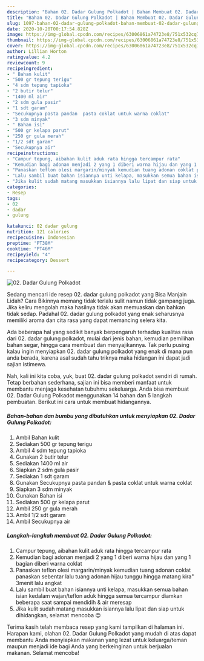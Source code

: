 ```yaml
---
description: "Bahan 02. Dadar Gulung Polkadot | Bahan Membuat 02. Dadar Gulung Polkadot Yang Mudah Dan Praktis"
title: "Bahan 02. Dadar Gulung Polkadot | Bahan Membuat 02. Dadar Gulung Polkadot Yang Mudah Dan Praktis"
slug: 1097-bahan-02-dadar-gulung-polkadot-bahan-membuat-02-dadar-gulung-polkadot-yang-mudah-dan-praktis
date: 2020-10-20T00:17:54.828Z
image: https://img-global.cpcdn.com/recipes/63006861a74723e8/751x532cq70/02-dadar-gulung-polkadot-foto-resep-utama.jpg
thumbnail: https://img-global.cpcdn.com/recipes/63006861a74723e8/751x532cq70/02-dadar-gulung-polkadot-foto-resep-utama.jpg
cover: https://img-global.cpcdn.com/recipes/63006861a74723e8/751x532cq70/02-dadar-gulung-polkadot-foto-resep-utama.jpg
author: Lillian Horton
ratingvalue: 4.2
reviewcount: 9
recipeingredient:
- " Bahan kulit"
- "500 gr tepung terigu"
- "4 sdm tepung tapioka"
- "2 butir telur"
- "1400 ml air"
- "2 sdm gula pasir"
- "1 sdt garam"
- "Secukupnya pasta pandan  pasta coklat untuk warna coklat"
- "3 sdm minyak"
- " Bahan isi"
- "500 gr kelapa parut"
- "250 gr gula merah"
- "1/2 sdt garam"
- "Secukupnya air"
recipeinstructions:
- "Campur tepung, aibahan kulit aduk rata hingga tercampur rata"
- "Kemudian bagi adonan menjadi 2 yang 1 diberi warna hijau dan yang 1 bagian diberi warna coklat"
- "Panaskan teflon olesi margarin/minyak kemudian tuang adonan coklat panaskan sebentar lalu tuang adonan hijau tunggu hingga matang kira&#34; 3menit lalu angkat"
- "Lalu sambil buat bahan isiannya unti kelapa, masukkan semua bahan isian kedalam wajan/teflon aduk hingga semua tercampur diamkan beberapa saat sampai mendidih &amp; air meresap"
- "Jika kulit sudah matang masukkan isiannya lalu lipat dan siap untuk dihidangkan, selamat mencoba 😊"
categories:
- Resep
tags:
- 02
- dadar
- gulung

katakunci: 02 dadar gulung 
nutrition: 121 calories
recipecuisine: Indonesian
preptime: "PT38M"
cooktime: "PT46M"
recipeyield: "4"
recipecategory: Dessert

---
```



![02. Dadar Gulung Polkadot](https://img-global.cpcdn.com/recipes/63006861a74723e8/751x532cq70/02-dadar-gulung-polkadot-foto-resep-utama.jpg)

Sedang mencari ide resep 02. dadar gulung polkadot yang Bisa Manjain Lidah? Cara Bikinnya memang tidak terlalu sulit namun tidak gampang juga. Jika keliru mengolah maka hasilnya tidak akan memuaskan dan bahkan tidak sedap. Padahal 02. dadar gulung polkadot yang enak seharusnya memiliki aroma dan cita rasa yang dapat memancing selera kita.

Ada beberapa hal yang sedikit banyak berpengaruh terhadap kualitas rasa dari 02. dadar gulung polkadot, mulai dari jenis bahan, kemudian pemilihan bahan segar, hingga cara membuat dan menyajikannya. Tak perlu pusing kalau ingin menyiapkan 02. dadar gulung polkadot yang enak di mana pun anda berada, karena asal sudah tahu triknya maka hidangan ini dapat jadi sajian istimewa.




Nah, kali ini kita coba, yuk, buat 02. dadar gulung polkadot sendiri di rumah. Tetap berbahan sederhana, sajian ini bisa memberi manfaat untuk membantu menjaga kesehatan tubuhmu sekeluarga. Anda bisa membuat 02. Dadar Gulung Polkadot menggunakan 14 bahan dan 5 langkah pembuatan. Berikut ini cara untuk membuat hidangannya.

<!--inarticleads1-->

##### Bahan-bahan dan bumbu yang dibutuhkan untuk menyiapkan 02. Dadar Gulung Polkadot:

1. Ambil  Bahan kulit
1. Sediakan 500 gr tepung terigu
1. Ambil 4 sdm tepung tapioka
1. Gunakan 2 butir telur
1. Sediakan 1400 ml air
1. Siapkan 2 sdm gula pasir
1. Sediakan 1 sdt garam
1. Gunakan Secukupnya pasta pandan &amp; pasta coklat untuk warna coklat
1. Siapkan 3 sdm minyak
1. Gunakan  Bahan isi
1. Sediakan 500 gr kelapa parut
1. Ambil 250 gr gula merah
1. Ambil 1/2 sdt garam
1. Ambil Secukupnya air




<!--inarticleads2-->

##### Langkah-langkah membuat 02. Dadar Gulung Polkadot:

1. Campur tepung, aibahan kulit aduk rata hingga tercampur rata
1. Kemudian bagi adonan menjadi 2 yang 1 diberi warna hijau dan yang 1 bagian diberi warna coklat
1. Panaskan teflon olesi margarin/minyak kemudian tuang adonan coklat panaskan sebentar lalu tuang adonan hijau tunggu hingga matang kira&#34; 3menit lalu angkat
1. Lalu sambil buat bahan isiannya unti kelapa, masukkan semua bahan isian kedalam wajan/teflon aduk hingga semua tercampur diamkan beberapa saat sampai mendidih &amp; air meresap
1. Jika kulit sudah matang masukkan isiannya lalu lipat dan siap untuk dihidangkan, selamat mencoba 😊




Terima kasih telah membaca resep yang kami tampilkan di halaman ini. Harapan kami, olahan 02. Dadar Gulung Polkadot yang mudah di atas dapat membantu Anda menyiapkan makanan yang lezat untuk keluarga/teman maupun menjadi ide bagi Anda yang berkeinginan untuk berjualan makanan. Selamat mencoba!
